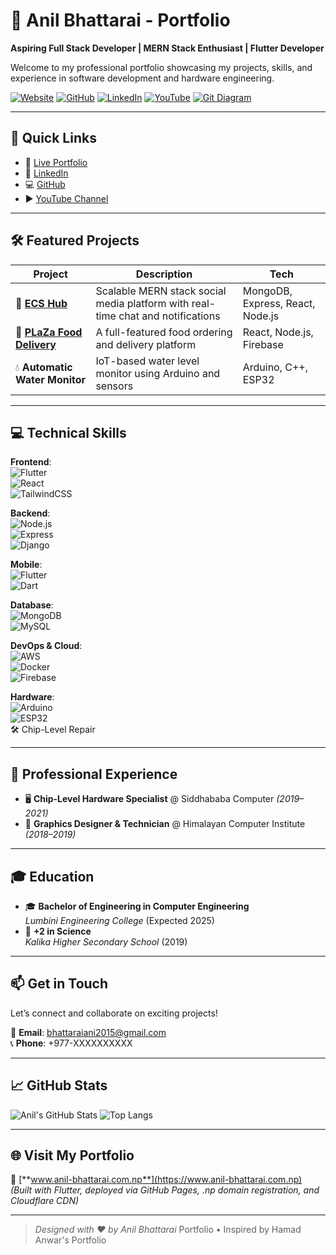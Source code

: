 # 🌟 Anil Bhattarai - Portfolio

**Aspiring Full Stack Developer | MERN Stack Enthusiast | Flutter Developer**

Welcome to my professional portfolio showcasing my projects, skills, and experience in software development and hardware engineering.

[![Website](https://img.shields.io/badge/Website-anil--bhattarai.com.np-blue?logo=google-chrome&logoColor=white)](https://www.anil-bhattarai.com.np)
[![GitHub](https://img.shields.io/badge/GitHub-Crealify-black?logo=github)](https://github.com/Crealify)
[![LinkedIn](https://img.shields.io/badge/LinkedIn-Anil%20Bhattarai-blue?logo=linkedin)](https://www.linkedin.com/in/anil-bhattarai-735129307)
[![YouTube](https://img.shields.io/badge/YouTube-CREALIFY-red?logo=youtube)](https://www.youtube.com/@CREALIFY)
[![Git Diagram](https://img.shields.io/badge/GitDiagram-Visualizer-orange?logo=git)](https://gitdiagram.com/Crealify/AnilBhattarai_Portfolio)

---

## 🚀 Quick Links

- 🔗 [Live Portfolio](https://www.anil-bhattarai.com.np)
- 💼 [LinkedIn](https://www.linkedin.com/in/anil-bhattarai-735129307)
- 💻 [GitHub](https://github.com/Crealify)
- ▶️ [YouTube Channel](https://www.youtube.com/@CREALIFY)

---

## 🛠️ Featured Projects

| Project                                                              | Description                                                                     | Tech                             |
| -------------------------------------------------------------------- | ------------------------------------------------------------------------------- | -------------------------------- |
| 🔗 [**ECS Hub**](https://github.com/Crealify/ecs-hub)                | Scalable MERN stack social media platform with real-time chat and notifications | MongoDB, Express, React, Node.js |
| 🔗 [**PLaZa Food Delivery**](https://github.com/Crealify/plaza-food) | A full-featured food ordering and delivery platform                             | React, Node.js, Firebase         |
| 💧 **Automatic Water Monitor**                                       | IoT-based water level monitor using Arduino and sensors                         | Arduino, C++, ESP32              |

---

## 💻 Technical Skills

**Frontend**:  
![Flutter](https://img.shields.io/badge/Flutter-02569B?logo=flutter&logoColor=white)  
![React](https://img.shields.io/badge/React-20232A?logo=react&logoColor=61DAFB)  
![TailwindCSS](https://img.shields.io/badge/TailwindCSS-38B2AC?logo=tailwind-css&logoColor=white)

**Backend**:  
![Node.js](https://img.shields.io/badge/Node.js-339933?logo=node.js&logoColor=white)  
![Express](https://img.shields.io/badge/Express.js-000000?logo=express&logoColor=white)  
![Django](https://img.shields.io/badge/Django-092E20?logo=django&logoColor=white)

**Mobile**:  
![Flutter](https://img.shields.io/badge/Flutter-02569B?logo=flutter&logoColor=white)  
![Dart](https://img.shields.io/badge/Dart-0175C2?logo=dart&logoColor=white)

**Database**:  
![MongoDB](https://img.shields.io/badge/MongoDB-47A248?logo=mongodb&logoColor=white)  
![MySQL](https://img.shields.io/badge/MySQL-4479A1?logo=mysql&logoColor=white)

**DevOps & Cloud**:  
![AWS](https://img.shields.io/badge/AWS-232F3E?logo=amazon-aws&logoColor=white)  
![Docker](https://img.shields.io/badge/Docker-2496ED?logo=docker&logoColor=white)  
![Firebase](https://img.shields.io/badge/Firebase-FFCA28?logo=firebase&logoColor=black)

**Hardware**:  
![Arduino](https://img.shields.io/badge/Arduino-00979D?logo=arduino&logoColor=white)  
![ESP32](https://img.shields.io/badge/ESP32-333333?logo=espressif&logoColor=white)  
🛠️ Chip-Level Repair

---

## 💼 Professional Experience

- 🖥️ **Chip-Level Hardware Specialist** @ Siddhababa Computer _(2019–2021)_
- 🎨 **Graphics Designer & Technician** @ Himalayan Computer Institute _(2018–2019)_

---

## 🎓 Education

- 🎓 **Bachelor of Engineering in Computer Engineering**  
  _Lumbini Engineering College_ (Expected 2025)
- 🧪 **+2 in Science**  
  _Kalika Higher Secondary School_ (2019)

---

## 📫 Get in Touch

Let’s connect and collaborate on exciting projects!

📧 **Email**: [bhattaraiani2015@gmail.com](mailto:bhattaraiani2015@gmail.com)  
📞 **Phone**: +977-XXXXXXXXXX

---

## 📈 GitHub Stats

![Anil's GitHub Stats](https://github-readme-stats.vercel.app/api?username=Crealify&show_icons=true&theme=radical)
![Top Langs](https://github-readme-stats.vercel.app/api/top-langs/?username=Crealify&layout=compact&theme=radical)

---

## 🌐 Visit My Portfolio

🔗 [**www.anil-bhattarai.com.np**](https://www.anil-bhattarai.com.np)  
_(Built with Flutter, deployed via GitHub Pages, .np domain registration, and Cloudflare CDN)_

---

> _Designed with ❤️ by Anil Bhattarai_
> Portfolio • Inspired by Hamad Anwar's Portfolio
